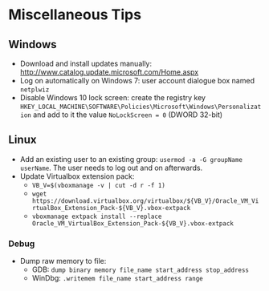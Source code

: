 # Miscellaneous Tips

## Windows

* Download and install updates manually: http://www.catalog.update.microsoft.com/Home.aspx
* Log on automatically on Windows 7: user account dialogue box named ```netplwiz```
* Disable Windows 10 lock screen: create the registry key ```HKEY_LOCAL_MACHINE\SOFTWARE\Policies\Microsoft\Windows\Personalization``` and add to it the value ```NoLockScreen = 0``` (DWORD 32-bit)

## Linux

* Add an existing user to an existing group: ```usermod -a -G groupName userName```. The user needs to log out and on afterwards.
* Update Virtualbox extension pack:
	* ```VB_V=$(vboxmanage -v | cut -d r -f 1)```
	* ```wget https://download.virtualbox.org/virtualbox/${VB_V}/Oracle_VM_VirtualBox_Extension_Pack-${VB_V}.vbox-extpack```
	* ```vboxmanage extpack install --replace Oracle_VM_VirtualBox_Extension_Pack-${VB_V}.vbox-extpack```

### Debug

* Dump raw memory to file: 
	* GDB: ```dump binary memory file_name start_address stop_address```
	* WinDbg: ```.writemem file_name start_address range```

